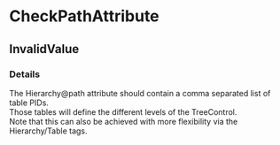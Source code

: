 ﻿---  
uid: Validator_18_2_3  
---

# CheckPathAttribute

## InvalidValue

### Details

The Hierarchy@path attribute should contain a comma separated list of table PIDs.  
Those tables will define the different levels of the TreeControl.  
Note that this can also be achieved with more flexibility via the Hierarchy\/Table tags.
